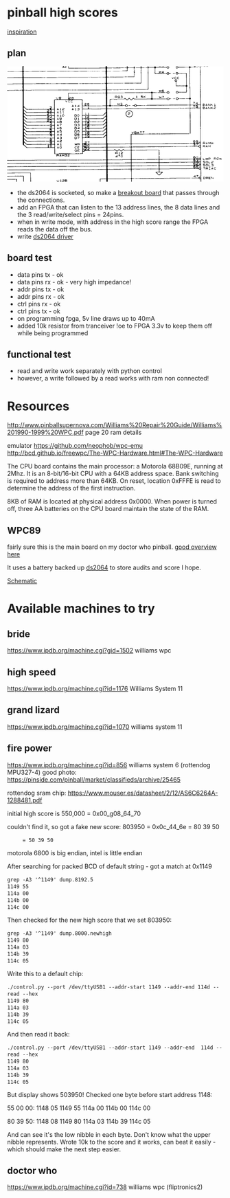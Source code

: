 # pinball high scores

[inspiration](http://spritesmods.com/?art=twitter1943)

## plan

![ram32](ram32.png)

* the ds2064 is socketed, so make a [breakout board](ram-fpga) that passes through the connections. 
* add an FPGA that can listen to the 13 address lines, the 8 data lines and the 3 read/write/select pins = 24pins.
* when in write mode, with address in the high score range the FPGA reads the data off the bus.
* write [ds2064 driver](hdl/sram_driver/README.md)

## board test

* data pins tx - ok
* data pins rx - ok - very high impedance!
* addr pins tx - ok
* addr pins rx - ok
* ctrl pins rx - ok
* ctrl pins tx - ok
* on programming fpga, 5v line draws up to 40mA
* added 10k resistor from tranceiver !oe to FPGA 3.3v to keep them off while being programmed

## functional test

* read and write work separately with python control
* however, a write followed by a read works with ram non connected!

# Resources

http://www.pinballsupernova.com/Williams%20Repair%20Guide/Williams%201990-1999%20WPC.pdf
page 20 ram details

emulator https://github.com/neophob/wpc-emu
http://bcd.github.io/freewpc/The-WPC-Hardware.html#The-WPC-Hardware

The CPU board contains the main processor: a Motorola 68B09E, running at 2Mhz. It is an 8-bit/16-bit CPU with a 64KB address space. Bank switching is required to address more than 64KB. On reset, location 0xFFFE is read to determine the address of the first instruction.

8KB of RAM is located at physical address 0x0000. When power is turned off, three AA batteries on the CPU board maintain the state of the RAM. 

## WPC89

fairly sure this is the main board on my doctor who pinball.
[good overview here](http://level42.ca/files/PinRepair/System%20WPC/WPC%20part1/index1.htm)

It uses a battery backed up [ds2064](docs/ds2064.pdf) to store audits and score I hope.

[Schematic](docs/wpc89.pdf)

# Available machines to try

## bride

https://www.ipdb.org/machine.cgi?gid=1502
williams wpc

## high speed

https://www.ipdb.org/machine.cgi?id=1176
Williams System 11

## grand lizard

https://www.ipdb.org/machine.cgi?id=1070
williams system 11

## fire power 

https://www.ipdb.org/machine.cgi?id=856
williams system 6  (rottendog MPU327-4)
good photo: https://pinside.com/pinball/market/classifieds/archive/25465

rottendog sram chip:
https://www.mouser.es/datasheet/2/12/AS6C6264A-1288481.pdf

initial high score is 550,000 = 0x00_g08_64_70 

couldn't find it, so got a fake new score: 803950 = 0x0c_44_6e
         = 80 39 50

         = 50 39 50

motorola 6800 is big endian, intel is little endian

After searching for packed BCD of default string - got a match at 0x1149

    grep -A3 '^1149' dump.8192.5
    1149 55
    114a 00
    114b 00
    114c 00

Then checked for the new high score that we set 803950:

    grep -A3 '^1149' dump.8000.newhigh
    1149 80
    114a 03
    114b 39
    114c 05

Write this to a default chip:

    ./control.py --port /dev/ttyUSB1 --addr-start 1149 --addr-end 114d --read --hex
    1149 80
    114a 03
    114b 39
    114c 05

And then read it back:

    ./control.py --port /dev/ttyUSB1 --addr-start 1149 --addr-end  114d --read --hex
    1149 80
    114a 03
    114b 39
    114c 05

But display shows 503950! Checked one byte before start address 1148:

55 00 00:
1148 05
1149 55
114a 00
114b 00
114c 00

80 39 50:
1148 08
1149 80
114a 03
114b 39
114c 05

And can see it's the low nibble in each byte. Don't know what the upper nibble
represents. Wrote 10k to the score and it works, can beat it easily - which
should make the next step easier.

## doctor who

https://www.ipdb.org/machine.cgi?id=738
williams wpc (fliptronics2)

